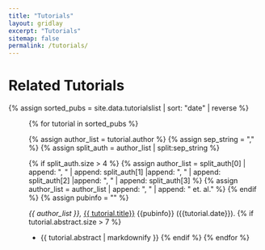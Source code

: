 ```yaml
---
title: "Tutorials"
layout: gridlay
excerpt: "Tutorials"
sitemap: false
permalink: /tutorials/
---
```



# Related Tutorials

<div class="nomarkul">

{% assign sorted_pubs = site.data.tutorialslist | sort: "date" | reverse %}

<div style="padding-left: 40px;">

{% for tutorial in sorted_pubs %}

{% assign author_list = tutorial.author %}
{% assign sep_string = "," %}
{% assign split_auth = author_list | split:sep_string %}

{% if split_auth.size > 4 %}
{% assign author_list = split_auth[0] | append: ", " | append: split_auth[1] |append: ", " |  append: split_auth[2] |append: ", " |  append: split_auth[3] %}
{% assign author_list = author_list | append: ", " | append: " et. al." %}
{% endif %}
{% assign pubinfo = "" %}


<em>{{ author_list }}, </em> <a href="{{ tutorial.url }}">{{ tutorial.title}}</a>
{{pubinfo}} ({{tutorial.date}}).
{% if  tutorial.abstract.size  > 7 %}
* {{ tutorial.abstract | markdownify }}
{% endif %}
{% endfor %}
</div>
</div>
